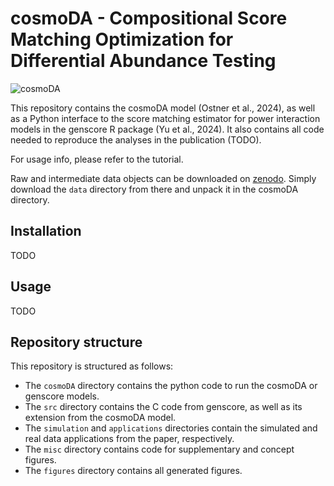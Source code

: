 # cosmoDA - Compositional Score Matching Optimization for Differential Abundance Testing

![cosmoDA](misc/concept_figure.png)
 
This repository contains the cosmoDA model (Ostner et al., 2024), as well as a Python interface 
to the score matching estimator for power interaction models in the genscore R package (Yu et al., 2024). 
It also contains all code needed to reproduce the analyses in the publication (TODO).

For usage info, please refer to the tutorial.

Raw and intermediate data objects can be downloaded on [zenodo](TODO). 
Simply download the `data` directory from there and unpack it in the cosmoDA directory.

## Installation

TODO

## Usage

TODO

## Repository structure

This repository is structured as follows:

- The `cosmoDA` directory contains the python code to run the cosmoDA or genscore models.
- The `src` directory contains the C code from genscore, as well as its extension from the cosmoDA model.
- The `simulation` and `applications` directories contain the simulated and real data applications from the paper, respectively.
- The `misc` directory contains code for supplementary and concept figures.
- The `figures` directory contains all generated figures.


